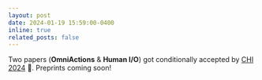 ```yaml
---
layout: post
date: 2024-01-19 15:59:00-0400
inline: true
related_posts: false
---
```


Two papers (**OmniActions** & **Human I/O**) got conditionally accepted by [CHI 2024](https://chi2024.acm.org/) :tada:. Preprints coming soon!
